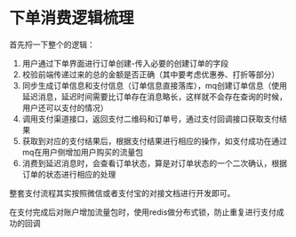 # 下单消费逻辑梳理

首先捋一下整个的逻辑：

1. 用户通过下单界面进行订单创建-传入必要的创建订单的字段
2. 校验前端传递过来的总的金额是否正确（其中要考虑优惠券、打折等部分）
3. 同步生成订单信息和支付信息（订单信息直接落库），mq创建订单信息（使用延迟消息，延迟时间需要比订单存在消息略长，这样就不会存在查询的时候，用户还可以支付的情况）
4. 调用支付渠道接口，返回支付二维码和订单号，通过支付回调接口获取支付结果
5. 获取到对应的支付结果后，根据支付结果进行相应的操作，如支付成功在通过mq在用户侧增加用户购买的流量包
6. 消费到延迟消息时，会查看订单状态，算是对订单状态的一个二次确认，根据订单的状态进行相应的处理

整套支付流程其实按照微信或者支付宝的对接文档进行开发即可。

在支付完成后对账户增加流量包时，使用redis做分布式锁，防止重复进行支付成功的回调
